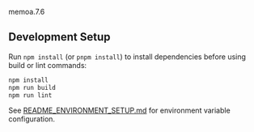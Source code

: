 memoa.7.6

## Development Setup

Run `npm install` (or `pnpm install`) to install dependencies before using build or lint commands:

```bash
npm install
npm run build
npm run lint
```

See [README_ENVIRONMENT_SETUP.md](README_ENVIRONMENT_SETUP.md) for environment variable configuration.
